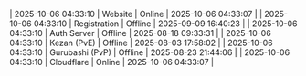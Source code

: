 | 2025-10-06 04:33:10 | Website | Online | 2025-10-06 04:33:07 |
| 2025-10-06 04:33:10 | Registration | Offline | 2025-09-09 16:40:23 |
| 2025-10-06 04:33:10 | Auth Server | Offline | 2025-08-18 09:33:31 |
| 2025-10-06 04:33:10 | Kezan (PvE) | Offline | 2025-08-03 17:58:02 |
| 2025-10-06 04:33:10 | Gurubashi (PvP) | Offline | 2025-08-23 21:44:06 |
| 2025-10-06 04:33:10 | Cloudflare | Online | 2025-10-06 04:33:07 |
